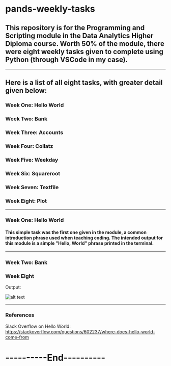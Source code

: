 # pands-weekly-tasks

## This repository is for the Programming and Scripting module in the Data Analytics Higher Diploma course. Worth 50% of the module, there were eight weekly tasks given to complete using Python (through VSCode in my case). 

----------

## Here is a list of all eight tasks, with greater detail given below:
### Week One: Hello World
### Week Two: Bank 
### Week Three: Accounts
### Week Four: Collatz
### Week Five: Weekday
### Week Six: Squareroot
### Week Seven: Textfile
### Week Eight: Plot

----------

### Week One: Hello World
#### This simple task was the first one given in the module, a common introduction phrase used when teaching coding. The intended output for this module is a simple "Hello, World" phrase printed in the terminal.

------
### Week Two: Bank

### Week Eight
Output: 

![alt text](Week8_Plottask_output_FaolánHamilton.png)

----------

### References
Slack Overflow on Hello World: https://stackoverflow.com/questions/602237/where-does-hello-world-come-from

# ----------End---------- #